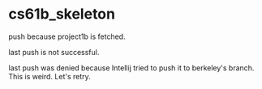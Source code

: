 # cs61b_skeleton
push because project1b is fetched.

last push is not successful.

last push was denied because Intellij tried to push it to berkeley's branch. This is weird. Let's retry.
